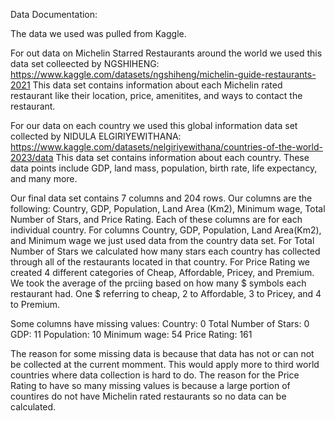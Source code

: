 Data Documentation:

  The data we used was pulled from Kaggle. 

  For out data on Michelin Starred Restaurants around the world we used this data set colleected by NGSHIHENG:
https://www.kaggle.com/datasets/ngshiheng/michelin-guide-restaurants-2021 
This data set contains information about each Michelin rated restaurant like their location, price, amenitites, and ways to contact the restaurant. 

  For our data on each country we used this global information data set collected by NIDULA ELGIRIYEWITHANA:
https://www.kaggle.com/datasets/nelgiriyewithana/countries-of-the-world-2023/data
This data set contains information about each country. These data points include GDP, land mass, population, birth rate, life expectancy, and many more. 


  Our final data set contains 7 columns and 204 rows. Our columns are the following: Country, GDP, Population, Land Area (Km2), Minimum wage, Total Number of Stars, and Price Rating. Each of these columns are for each individual country. For columns Country, GDP, Population, Land Area(Km2), and Minimum wage we just used data from the country data set. For Total Number of Stars we calculated how many stars each country has collected through all of the restaurants located in that country. For Price Rating we created 4 different categories of Cheap, Affordable, Pricey, and Premium. We took the average of the prciing based on how many $ symbols each restaurant had. One $ referring to cheap, 2 to Affordable, 3 to Pricey, and 4 to Premium. 
  
Some columns have missing values:
  Country: 0
  Total Number of Stars: 0 
  GDP: 11
  Population: 10 
  Minimum wage: 54
  Price Rating: 161
  
  The reason for some missing data is because that data has not or can not be collected at the current momment. This would apply more to third world countries where data collection is hard to do. The reason for the Price Rating to have so many missing values is because a large portion of countires do not have Michelin rated restaurants so no data can be calculated. 
